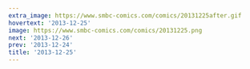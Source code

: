 ```yaml
---
extra_image: https://www.smbc-comics.com/comics/20131225after.gif
hovertext: '2013-12-25'
image: https://www.smbc-comics.com/comics/20131225.png
next: '2013-12-26'
prev: '2013-12-24'
title: '2013-12-25'
---
```

